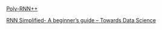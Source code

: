 
[Poly-RNN++](http://www.cs.toronto.edu/polyrnn/)

[RNN Simplified- A beginner’s guide – Towards Data Science](https://towardsdatascience.com/rnn-simplified-a-beginners-guide-cf3ae1a8895b)
